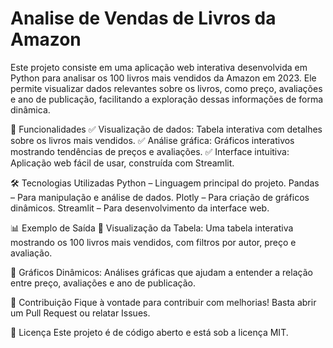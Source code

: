 # Analise de Vendas de Livros da Amazon
Este projeto consiste em uma aplicação web interativa desenvolvida em Python para analisar os 100 livros mais vendidos da Amazon em 2023. Ele permite visualizar dados relevantes sobre os livros, como preço, avaliações e ano de publicação, facilitando a exploração dessas informações de forma dinâmica.

🚀 Funcionalidades
✅ Visualização de dados: Tabela interativa com detalhes sobre os livros mais vendidos.
✅ Análise gráfica: Gráficos interativos mostrando tendências de preços e avaliações.
✅ Interface intuitiva: Aplicação web fácil de usar, construída com Streamlit.

🛠️ Tecnologias Utilizadas
Python – Linguagem principal do projeto.
Pandas – Para manipulação e análise de dados.
Plotly – Para criação de gráficos dinâmicos.
Streamlit – Para desenvolvimento da interface web.

📊 Exemplo de Saída
📌 Visualização da Tabela: Uma tabela interativa mostrando os 100 livros mais vendidos, com filtros por autor, preço e avaliação.

📌 Gráficos Dinâmicos: Análises gráficas que ajudam a entender a relação entre preço, avaliações e ano de publicação.

📝 Contribuição
Fique à vontade para contribuir com melhorias! Basta abrir um Pull Request ou relatar Issues.

📜 Licença
Este projeto é de código aberto e está sob a licença MIT.
